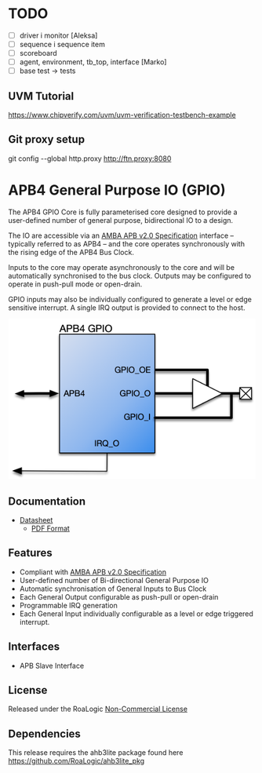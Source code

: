 
# TODO
 - [ ] driver i monitor [Aleksa]
 - [ ] sequence i sequence item
 - [ ] scoreboard
 - [ ] agent, environment, tb_top, interface [Marko]
 - [ ] base test -> tests

## UVM Tutorial
https://www.chipverify.com/uvm/uvm-verification-testbench-example

## Git proxy setup
git config --global http.proxy http://ftn.proxy:8080

# APB4 General Purpose IO (GPIO)

The APB4 GPIO Core is fully parameterised core designed to provide a user-defined number of general purpose, bidirectional IO to a design.

The IO are accessible via an [AMBA APB v2.0 Specification](http://infocenter.arm.com/help/topic/com.arm.doc.ihi0024c/index.html) interface – typically referred to as APB4 – and the core operates synchronously with the rising edge of the APB4 Bus Clock.

Inputs to the core may operate asynchronously to the core and will be automatically synchronised to the bus clock. Outputs may be configured to operate in push-pull mode or open-drain.

GPIO inputs may also be individually configured to generate a level or edge sensitive interrupt. A single IRQ output is provided to connect to the host.

![apb4-gpio-sys](assets/img/apb4-gpio-sys.png)

## Documentation
- [Datasheet](DATASHEET.md)
  - [PDF Format](docs/apb4_gpio_datasheet.pdf)

## Features

- Compliant with [AMBA APB v2.0 Specification](http://infocenter.arm.com/help/topic/com.arm.doc.ihi0024c/index.html)
- User-defined number of Bi-directional General Purpose IO
- Automatic synchronisation of General Inputs to Bus Clock
- Each General Output configurable as push-pull or open-drain
- Programmable IRQ generation
- Each General Input individually configurable as a level or edge triggered interrupt.

## Interfaces

- APB Slave Interface

## License

Released under the RoaLogic [Non-Commercial License](/LICENSE.md)

## Dependencies

This release requires the ahb3lite package found here https://github.com/RoaLogic/ahb3lite_pkg
